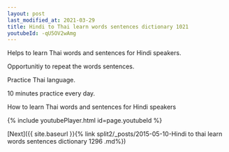 ```yaml
---
layout: post
last_modified_at: 2021-03-29
title: Hindi to Thai learn words sentences dictionary 1021 
youtubeId: -qU5OV2wAmg
---
```

 
 
Helps to learn Thai words and sentences for Hindi speakers.

Opportunitiy to repeat the words sentences. 

Practice Thai language. 
 
10 minutes practice every day. 
 
How to learn Thai words and sentences for Hindi speakers 
 
{% include youtubePlayer.html id=page.youtubeId %}
 
 
[Next]({{ site.baseurl }}{% link  split2/_posts/2015-05-10-Hindi to thai learn words sentences dictionary 1296 .md%})
 

